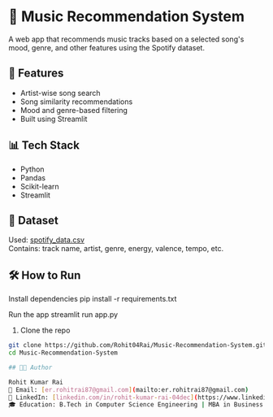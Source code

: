 # 🎵 Music Recommendation System

A web app that recommends music tracks based on a selected song's mood, genre, and other features using the Spotify dataset.

## 🚀 Features
- Artist-wise song search
- Song similarity recommendations
- Mood and genre-based filtering
- Built using Streamlit

## 📊 Tech Stack
- Python
- Pandas
- Scikit-learn
- Streamlit

## 📂 Dataset
Used: [spotify_data.csv](./spotify_data.csv)  
Contains: track name, artist, genre, energy, valence, tempo, etc.

## 🛠️ How to Run

Install dependencies
pip install -r requirements.txt

Run the app
streamlit run app.py


1. Clone the repo  
```bash
git clone https://github.com/Rohit04Rai/Music-Recommendation-System.git
cd Music-Recommendation-System

## 👨‍💻 Author

Rohit Kumar Rai  
📧 Email: [er.rohitrai87@gmail.com](mailto:er.rohitrai87@gmail.com)  
🔗 LinkedIn: [linkedin.com/in/rohit-kumar-rai-04dec](https://www.linkedin.com/in/rohit-kumar-rai-04dec)  
🎓 Education: B.Tech in Computer Science Engineering | MBA in Business Analytics

